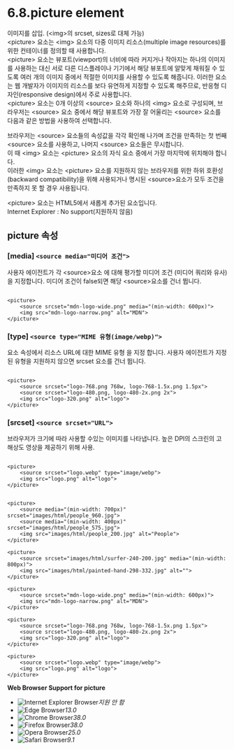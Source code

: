 # 6.8.picture element

이미지를 삽입. \(&lt;img&gt;의 srcset, sizes로 대체 가능\)  
&lt;picture&gt; 요소는 &lt;img&gt; 요소의 다중 이미지 리소스\(multiple image resources\)를 위한 컨테이너를 정의할 때 사용합니다.  
&lt;picture&gt; 요소는 뷰포트\(viewport\)의 너비에 따라 커지거나 작아지는 하나의 이미지를 사용하는 대신 서로 다른 디스플레이나 기기에서 해당 뷰포트에 알맞게 채워질 수 있도록 여러 개의 이미지 중에서 적절한 이미지를 사용할 수 있도록 해줍니다. 이러한 요소는 웹 개발자가 이미지의 리소스를 보다 유연하게 지정할 수 있도록 해주므로, 반응형 디자인\(responsive design\)에서 주로 사용합니다.  
&lt;picture&gt; 요소는 0개 이상의 &lt;source&gt; 요소와 하나의 &lt;img&gt; 요소로 구성되며, 브라우저는 &lt;source&gt; 요소 중에서 해당 뷰포트와 가장 잘 어울리는 &lt;source&gt; 요소를 다음과 같은 방법을 사용하여 선택합니다.  
  
브라우저는 &lt;source&gt; 요소들의 속성값을 각각 확인해 나가며 조건을 만족하는 첫 번째 &lt;source&gt; 요소를 사용하고, 나머지 &lt;source&gt; 요소들은 무시합니다.  
이 때 &lt;img&gt; 요소는 &lt;picture&gt; 요소의 자식 요소 중에서 가장 마지막에 위치해야 합니다.  
이러한 &lt;img&gt; 요소는 &lt;picture&gt; 요소를 지원하지 않는 브라우저를 위한 하위 호환성\(backward compatibility\)을 위해 사용되거나 명시된 &lt;source&gt;요소가 모두 조건을 만족하지 못 할 경우 사용됩니다.  
  
&lt;picture&gt; 요소는 HTML5에서 새롭게 추가된 요소입니다.  
Internet Explorer : No support\(지원하지 않음\)

## **picture 속성**

### \[media\] `<source media="미디어 조건">`

사용자 에이전트가 각 &lt;source&gt;요소 에 대해 평가할 미디어 조건 \(미디어 쿼리와 유사\)을 지정합니다. 미디어 조건이 false되면 해당 &lt;source&gt;요소를 건너 뜁니다.

```text

<picture>
	<source srcset="mdn-logo-wide.png" media="(min-width: 600px)">
	<img src="mdn-logo-narrow.png" alt="MDN">
</picture>
```

### \[type\] `<source type="MIME 유형(image/webp)">`

요소 속성에서 리소스 URL에 대한 MIME 유형 을 지정 합니다. 사용자 에이전트가 지정된 유형을 지원하지 않으면 srcset 요소를 건너 뜁니다.

```text

<picture>
	<source srcset="logo-768.png 768w, logo-768-1.5x.png 1.5px">
	<source srcset="logo-480.png, logo-480-2x.png 2x">
	<img src="logo-320.png" alt="logo">
</picture>
```

### \[srcset\] `<source srcset="URL">`

브라우저가 크기에 따라 사용할 수있는 이미지를 나타냅니다. 높은 DPI의 스크린의 고해상도 영상을 제공하기 위해 사용.

```text

<picture>
	<source srcset="logo.webp" type="image/webp">
	<img src="logo.png" alt="logo">
</picture>
```

```text

<picture>
	<source media="(min-width: 700px)" srcset="images/html/people_960.jpg">
	<source media="(min-width: 400px)" srcset="images/html/people_575.jpg">
	<img src="images/html/people_200.jpg" alt="People">
</picture>

<picture>
	<source srcset="images/html/surfer-240-200.jpg" media="(min-width: 800px)">
	<img src="images/html/painted-hand-298-332.jpg" alt="">
</picture>

<picture>
	<source srcset="mdn-logo-wide.png" media="(min-width: 600px)">
	<img src="mdn-logo-narrow.png" alt="MDN">
</picture>

<picture>
	<source srcset="logo-768.png 768w, logo-768-1.5x.png 1.5px">
	<source srcset="logo-480.png, logo-480-2x.png 2x">
	<img src="logo-320.png" alt="logo">
</picture>

<picture>
	<source srcset="logo.webp" type="image/webp">
	<img src="logo.png" alt="logo">
</picture>
```

**Web Browser Support for picture**

* ![Internet Explorer Browser](images/icon/ico_ie-false.png)_지원 안 함_
* ![Edge Browser](images/icon/ico_edge-true.png)_13.0_
* ![Chrome Browser](images/icon/ico_chrome-true.png)_38.0_
* ![Firefox Browser](images/icon/ico_firefox-true.png)_38.0_
* ![Opera Browser](images/icon/ico_opera-true.png)_25.0_
* ![Safari Browser](images/icon/ico_safari-true.png)_9.1_

